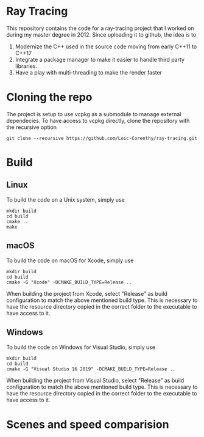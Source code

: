 # Ray Tracing

This repository contains the code for a ray-tracing project that I worked on during my master degree in 2012. Since uploading it to github, the idea is to
1. Modernize the C++ used in the source code moving from early C++11 to C++17
2. Integrate a package manager to make it easier to handle third party libraries.
3. Have a play with multi-threading to make the render faster

# Cloning the repo
The project is setup to use vcpkg as a submodule to manage external dependecies. To have access to vcpkg directly, clone the repository with the recursive option
```
git clone --recursive https://github.com/Loic-Corenthy/ray-tracing.git
```

# Build

## Linux
To build the code on a Unix system, simply use
```
mkdir build
cd build
cmake ..
make
```

## macOS
To build the code on macOS for Xcode, simply use
```
mkdir build
cd build
cmake -G "Xcode" -DCMAKE_BUILD_TYPE=Release ..
```

When building the project from Xcode, select "Release" as build configuration to match the above mentioned build type. This is necessary to have the resource directory copied in the correct folder to the executable to have access to it.

## Windows
To build the code on Windows for Visual Studio, simply use
```
mkdir build
cd build
cmake -G "Visual Studio 16 2019" -DCMAKE_BUILD_TYPE=Release ..
```

When building the project from Visual Studio, select "Release" as build configuration to match the above mentioned build type. This is necessary to have the resource directory copied in the correct folder to the executable to have access to it.

# Scenes and speed comparision
